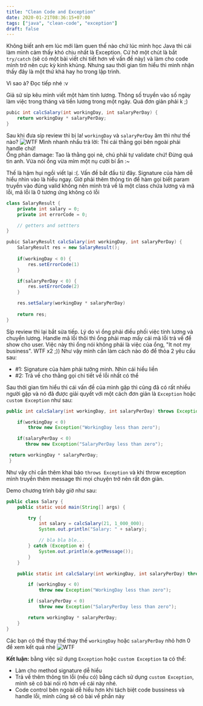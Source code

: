 ```yaml
---
title: "Clean Code and Exception"
date: 2020-01-21T08:36:15+07:00
tags: ["java", "clean-code", "exception"]
draft: false
---
```


Không biết anh em lúc mới làm quen thế nào chứ lúc mình học Java thì cái làm mình cảm thấy khó chịu nhất là Exception. Cứ hở một chút là bắt `try/catch` (sẽ có một bài viết chi tiết hơn về vấn đề này) và làm cho code mình trở nên cực kỳ kinh khủng. Nhưng sau thời gian tìm hiểu thì mình nhận thấy đây là một thứ khá hay ho trong lập trình.

Vì sao à? Đọc tiếp nhé :v
<!--more-->
Giả sử síp kêu mình viết một hàm tính lương. Thông số truyền vào số ngày làm việc trong tháng và tiền lương trong một ngày. Quá đơn giản phải k ;)
```java
pubic int calcSalary(int workingDay, int salaryPerDay) {
    return workingDay * salaryPerDay;
}
```
Sau khi đưa síp review thì bị la! `workingDay` và `salaryPerDay` âm thì như thế nào?
![WTF](https://media.giphy.com/media/tJeGZumxDB01q/giphy.gif)
Mình nhanh nhẩu trả lời: Thì cái thằng gọi bên ngoài phải handle chứ!  
Ổng phản damage: Tao là thằng gọi nè, chú phải tự validate chứ! Đừng quá tin anh. Vừa nói ổng vừa mỉm một nụ cười bí ẩn :~

Thế là hậm hụi ngồi viết lại :(. Vấn đề bắt đầu từ đây. Signature của hàm dễ hiểu nhìn vào là hiểu ngay. Giờ phải thêm thông tin để hàm gọi biết param truyền vào đúng valid không nên mình trả về là một class chứa lương và mã lỗi, mã lỗi là 0 tương ứng không có lỗi
```java
class SalaryResult {
    private int salary = 0;
    private int errorCode = 0;

    // getters and settters
}

pubic SalaryResult calcSalary(int workingDay, int salaryPerDay) {
    SalaryResult res = new SalaryResult();
    
    if(workingDay < 0) {
        res.setErrorCode(1)
    }

    if(salaryPerDay < 0) {
        res.setErrorCode(2)
    }

    res.setSalary(workingDay * salaryPerDay)
    
    return res;
}
```
Síp review thì lại bắt sửa tiếp. Lý do vì ổng phải điều phối việc tính lương và chuyển lương. Handle mã lỗi thôi thì ổng phải map mấy cái mã lỗi trả về để show cho user. Việc này thì ổng nói không phải là việc của ổng, "It not my business". WTF x2 ;))
Như vậy mình cần làm cách nào đó để thỏa 2 yêu cầu sau:
+ #1: Signature của hàm phải tưởng minh. Nhìn cái hiểu liền
+ #2: Trả về cho thằng gọi chi tiết về lỗi nhất có thể

Sau thời gian tìm hiểu thì cái vấn đề của mình gặp thì cũng đã có rất nhiều người gặp và nó đã được giải quyết với một cách đơn giản là `Exception` hoặc `custom Exception` như sau:

```java
public int calcSalary(int workingDay, int salaryPerDay) throws Exception {

    if(workingDay < 0)
        throw new Exception("WorkingDay less than zero");

    if(salaryPerDay < 0)
       throw new Exception("SalaryPerDay less than zero");

 return workingDay * salaryPerDay;
 }
```
Như vậy chỉ cần thêm khai báo `throws Exception` và khi throw exception mình truyền thêm message thì mọi chuyện trở nên rất đơn giản.

Demo chương trình bây giờ như sau:
```java
public class Salary {
    public static void main(String[] args) {

        try {
            int salary = calcSalary(21, 1_000_000);
            System.out.println("Salary: " + salary);

            // bla bla ble...
        } catch (Exception e) {
            System.out.println(e.getMessage());
        }
    }

    public static int calcSalary(int workingDay, int salaryPerDay) throws Exception {

        if (workingDay < 0)
            throw new Exception("WorkingDay less than zero");

        if (salaryPerDay < 0)
            throw new Exception("SalaryPerDay less than zero");

        return workingDay * salaryPerDay;
    }
}

```
Các bạn có thể thay thế thay thế `workingDay` hoặc `salaryPerDay` nhỏ hơn 0 để xem kết quả nhé
![WTF](https://media.giphy.com/media/7j3UoXzbjvaIo/giphy.gif)

**Kết luận:** bằng việc sử dụng `Exception` hoặc `custom Exception` ta có thể:
+ Làm cho method signature dễ hiểu
+ Trả về thêm thông tin lỗi (nếu có) bằng cách sử dụng `custom Exception`, mình sẽ có bài nói rõ hơn về cái này nhé.
+ Code control bên ngoài dễ hiểu hơn khi tách biệt code bussiness và handle lỗi, mình cũng sẽ có bài về phần này
